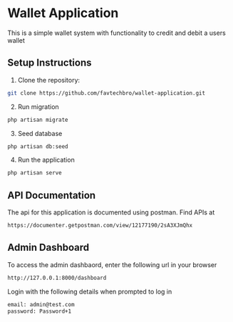 # Wallet Application
This is a simple wallet system with functionality to credit and debit a users wallet

## Setup Instructions

1. Clone the repository:
```sh
git clone https://github.com/favtechbro/wallet-application.git
```

2. Run migration
```sh
php artisan migrate
```

3. Seed database
```sh
php artisan db:seed
```

4. Run the application
```sh
php artisan serve
```

## API Documentation
The api for this application is documented using postman. Find APIs at 
```sh
https://documenter.getpostman.com/view/12177190/2sA3XJmQhx
```

## Admin Dashboard
To access the admin dashbaord, enter the following url in your browser
```sh
http://127.0.0.1:8000/dashboard
```
Login with the following details when prompted to log in
```sh
email: admin@test.com
password: Password+1
```